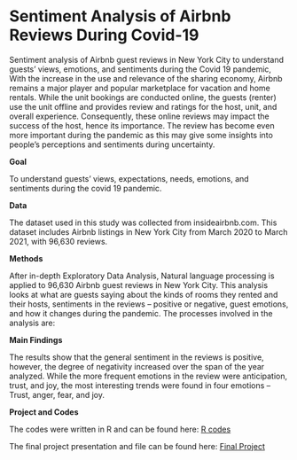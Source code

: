 # Sentiment Analysis of Airbnb Reviews During Covid-19
Sentiment analysis of Airbnb guest reviews in New York City to understand guests’ views, emotions, and sentiments during the Covid 19 pandemic, 
With the increase in the use and relevance of the sharing economy, Airbnb remains a major player and popular marketplace for vacation and home rentals. While the unit bookings are conducted online, the guests (renter) use the unit offline and provides review and ratings for the host, unit, and overall experience. Consequently, these online reviews may impact the success of the host, hence its importance. The review has become even more important during the pandemic as this may give some insights into people’s perceptions and sentiments during uncertainty. 

**Goal** 

To understand guests’ views, expectations, needs, emotions, and sentiments during the covid 19 pandemic.

**Data**

The dataset used in this study was collected from insideairbnb.com. This dataset includes Airbnb listings in New York City from March 2020 to March 2021, with 96,630 reviews.


**Methods**

After in-depth Exploratory Data Analysis, Natural language processing is applied to 96,630 Airbnb guest reviews in New York City. This analysis looks at what are guests saying about the kinds of rooms they rented and their hosts, sentiments in the reviews – positive or negative, guest emotions, and how it changes during the pandemic. 
The processes involved in the analysis are:

**Main Findings**

The results show that the general sentiment in the reviews is positive, however, the degree of negativity increased over the span of the year analyzed. While the more frequent emotions in the review were anticipation, trust, and joy, the most interesting trends were found in four emotions – Trust, anger, fear, and joy.

**Project and Codes**

The codes were written in R and can be found here: [R codes](https://github.com/saidatsanni/Sentiment-Analysis-of-Airbnb-Reviews-During-Covid-19-/blob/4b5b1e091bedafe760482eb75a7f260fff6fe68a/Codes%20and%20MainFile/Airbnb_Sentiment_Analysis.R)

The final project presentation and file can be found here: [Final Project](https://github.com/saidatsanni/Sentiment-Analysis-of-Airbnb-Reviews-During-Covid-19-/blob/8111e4e1da3c882cecbbed321cb903506b5349d5/Codes%20and%20MainFile/Sentiment%20Analysis%20of%20Airbnb%20Review_New%20York%20City.pdf)

